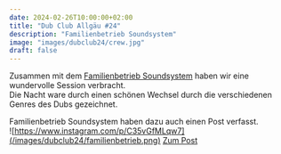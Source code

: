 ```yaml
---
date: 2024-02-26T10:00:00+02:00
title: "Dub Club Allgäu #24"
description: "Familienbetrieb Soundsystem"
image: "images/dubclub24/crew.jpg"
draft: false
---
```


Zusammen mit dem [Familienbetrieb Soundsystem](https://www.instagram.com/familienbetriebsoundsystem/) haben wir eine wundervolle Session verbracht. \
Die Nacht ware durch einen schönen Wechsel durch die verschiedenen Genres des Dubs gezeichnet.

Familienbetrieb Soundsystem haben dazu auch einen Post verfasst.\
![https://www.instagram.com/p/C35vGfMLqw7](/images/dubclub24/familienbetrieb.png)
[Zum Post](https://www.instagram.com/p/C35vGfMLqw7)
